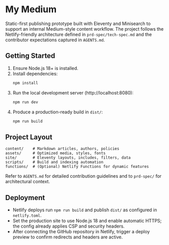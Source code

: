 # My Medium

Static-first publishing prototype built with Eleventy and Minisearch to support an internal Medium-style content workflow. The project follows the Netlify-friendly architecture defined in `prd-spec/tech-spec.md` and the contributor expectations captured in `AGENTS.md`.

## Getting Started

1. Ensure Node.js 18+ is installed.
2. Install dependencies:
   ```bash
   npm install
   ```
3. Run the local development server (http://localhost:8080):
   ```bash
   npm run dev
   ```
4. Produce a production-ready build in `dist/`:
   ```bash
   npm run build
   ```

## Project Layout

```
content/    # Markdown articles, authors, policies
assets/     # Optimized media, styles, fonts
site/       # Eleventy layouts, includes, filters, data
scripts/    # Build and indexing automation
functions/  # (Optional) Netlify Functions for dynamic features
```

Refer to `AGENTS.md` for detailed contribution guidelines and to `prd-spec/` for architectural context.

## Deployment

- Netlify deploys run `npm run build` and publish `dist/` as configured in `netlify.toml`.
- Set the production site to use Node.js 18 and enable automatic HTTPS; the config already applies CSP and security headers.
- After connecting the GitHub repository in Netlify, trigger a deploy preview to confirm redirects and headers are active.
